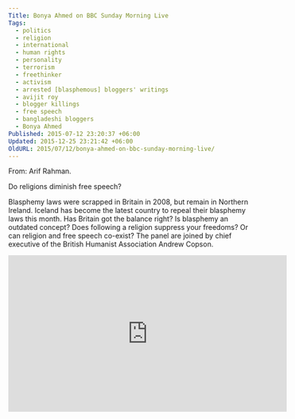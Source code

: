```yaml
---
Title: Bonya Ahmed on BBC Sunday Morning Live
Tags:
  - politics
  - religion
  - international
  - human rights
  - personality
  - terrorism
  - freethinker
  - activism
  - arrested [blasphemous] bloggers' writings
  - avijit roy
  - blogger killings
  - free speech
  - bangladeshi bloggers
  - Bonya Ahmed
Published: 2015-07-12 23:20:37 +06:00
Updated: 2015-12-25 23:21:42 +06:00
OldURL: 2015/07/12/bonya-ahmed-on-bbc-sunday-morning-live/
---
```


From: Arif Rahman.

Do religions diminish free speech?

Blasphemy laws were scrapped in Britain in 2008, but remain in Northern Ireland. Iceland has become the latest country to repeal their blasphemy laws this month. Has Britain got the balance right? Is blasphemy an outdated concept? Does following a religion suppress your freedoms? Or can religion and free speech co-exist? The panel are joined by chief executive of the British Humanist Association Andrew Copson.

<iframe width="560" height="315" src="https://www.youtube.com/embed/DZbBsw8OpDE" frameborder="0" allowfullscreen></iframe>


